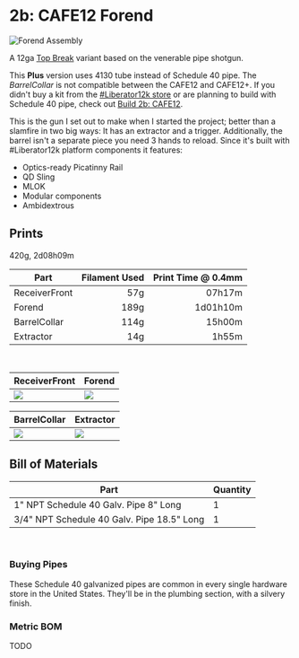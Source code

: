 # 2b: CAFE12 Forend
![Forend Assembly](Preview_htmldoc.jpg)

A 12ga [Top Break](TopBreak.md) variant based on the venerable pipe shotgun.

This **Plus** version uses 4130 tube instead of Schedule 40 pipe.
The *BarrelCollar* is not compatible between the CAFE12 and CAFE12+.
If you didn't buy a kit from the
[\#Liberator12k store](https://liberator12k.com/store/)
or are planning to build with Schedule 40 pipe, check out
[Build 2b: CAFE12](TopBreak_CAFE12.md).

This is the gun I set out to make when I started the project;
better than a slamfire in two big ways:
It has an extractor and a trigger.
Additionally, the barrel isn't a separate piece you need 3 hands to reload.
Since it's built with \#Liberator12k platform components it features:

* Optics-ready Picatinny Rail
* QD Sling
* MLOK
* Modular components
* Ambidextrous

<!-- NEW PAGE -->
## Prints
420g, 2d08h09m

| Part          | Filament Used | Print Time @ 0.4mm |
|---------------|-------------: |------------------: |
| ReceiverFront | 57g           |   07h17m           |
| Forend        | 189g          | 1d01h10m           |
| BarrelCollar  | 114g          |   15h00m           |
| Extractor     | 14g           |    1h55m           |
<br/>

|ReceiverFront|Forend|
|-|-|
|![](TopBreak_CAFE12/Prints/ReceiverFront_thumb.jpg)|![](TopBreak_CAFE12/Prints/Forend_thumb.jpg)|

|BarrelCollar|Extractor|
|-|-|
|![](TopBreak_CAFE12/Prints/BarrelCollar_thumb.jpg)|![](TopBreak_CAFE12/Prints/Extractor_thumb.jpg)|

## Bill of Materials
| Part                                       | Quantity |
|--------------------------------------------|----------|
| 1" NPT Schedule 40 Galv. Pipe 8" Long      | 1        |
| 3/4" NPT Schedule 40 Galv. Pipe 18.5" Long | 1        |
<br/>

### Buying Pipes
These Schedule 40 galvanized pipes are common in every single hardware store in
the United States. They'll be in the plumbing section, with a silvery finish.



### Metric BOM
TODO
